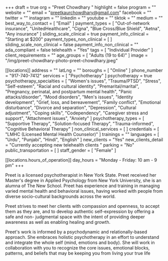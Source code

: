 +++
draft = true
org = "Preet Chowdhary "
highlight = false
program = ""
website = ""
email = "preetkaurchowdhary@gmail.com"
facebook = ""
twitter = ""
instagram = ""
linkedin = ""
youtube = ""
tiktok = ""
medium = ""
best_way_to_contact = [ "Email" ]
payment_types = [
  "Out-of-network insurance",
  "UnitedHealthcare",
  "Cigna",
  "Blue Cross/Blue Shield",
  "Aetna",
  "Any insurance"
]
sliding_scale_clinical = true
payment_info_clinical = "Starting at $200"
payment_types_non_clinical = [ ]
sliding_scale_non_clinical = false
payment_info_non_clinical = ""
ada_compliant = false
telehealth = "Yes"
tags = [ "Individual Provider" ]
client_requirements = ""
age_groups = [ "Adults (19 to 64)" ]
image = "/img/preet-chowdhary-photo-preet-chowdhary.jpeg"

[[locations]]
address = ""
latLng = ""
boroughs = [ "Online" ]
phone_number = "917-740-7412"
services = [ "Psychotherapy" ]
psychotherapy = true
psychotherapy_specialties = [
  "Women's issues",
  "Trauma/PTSD",
  "Stress",
  "Self-esteem",
  "Racial and cultural identity",
  "Premarital/marital",
  "Pregnancy, perinatal, and postpartum mental health",
  "Panic attacks/disorder",
  "Mood disorders",
  "Men's issues",
  "Identity development",
  "Grief, loss, and bereavement",
  "Family conflict",
  "Emotional disturbance",
  "Divorce and separation",
  "Depression",
  "Cultural adjustment",
  "Coping skills",
  "Codependency",
  "Caregiver stress and support",
  "Attachment issues",
  "Anxiety"
]
psychotherapy_types = [
  "Supportive Therapy",
  "Solution-focused Therapy",
  "Trauma-informed",
  "Cognitive Behavioral Therapy"
]
non_clinical_services = [ ]
credentials = [ "LMHC (Licensed Mental Health Counselor)" ]
trainings = ""
languages = [ "Urdu", "Punjabi", "Hindi", "English" ]
new_clients = "Yes"
new_clients_detail = "Currently accepting new telehealth clients "
parking = "No"
public_transportation = [ ]
staff_gender = [ "Female" ]

  [[locations.hours_of_operation]]
  day_hours = "Monday - Friday: 10 am - 9 pm"
+++

Preet is a licensed psychotherapist in New York State. Preet received her Master's degree in Applied Psychology from New York University, she is an alumna of The New School. Preet has experience and training in managing varied mental health and behavioral issues, having worked with people from diverse socio-cultural backgrounds across the world.

Preet strives to meet her clients with compassion and openness, to accept them as they are, and to develop authentic self-expression by offering a safe and non- judgmental space with the intent of providing deeper awareness as well as enabling healing and growth.

Preet's work is informed by a psychodynamic and relationally-based approach. She embraces holistic psychotherapy in an effort to understand and integrate the whole self (mind, emotions and body). She will work in collaboration with you to recognize the core issues, emotional blocks, patterns, and beliefs that may be keeping you from living your true life
